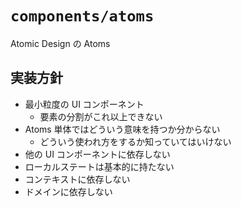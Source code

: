 # `components/atoms`

Atomic Design の Atoms

## 実装方針

- 最小粒度の UI コンポーネント
  - 要素の分割がこれ以上できない
- Atoms 単体ではどういう意味を持つか分からない
  - どういう使われ方をするか知っていてはいけない
- 他の UI コンポーネントに依存しない
- ローカルステートは基本的に持たない
- コンテキストに依存しない
- ドメインに依存しない
